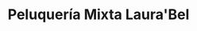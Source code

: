 ---
title: "Peluquería Mixta Laura'Bel"
url: /zamora/peluqueria-mixta-laurabel/
shop: peluquería
---